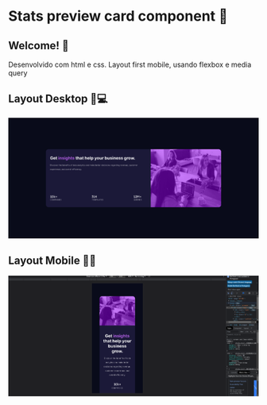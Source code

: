 # Stats preview card component 🎈 

## Welcome! 👋

Desenvolvido com html e css. Layout first mobile, usando flexbox e media query

## Layout Desktop 🎨💻

![Layout Desktop](./images/layout-desktop.png)

## Layout Mobile 🎨📱

![Layout Mobile](./iamges/../images/layout-mobile.png)

